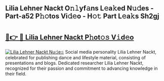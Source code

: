 ## Lilia Lehner Nackt O𝚗𝚕yf𝚊ns L𝚎a𝚔ed N𝚞𝚍es - Part-a52 P𝚑𝚘tos Vi𝚍𝚎o - H𝚘𝚝 Part L𝚎a𝚔s Sh2gj

# <h2><a href="http://kfb7ow.oniu.top/?m=Lilia+Lehner+Nackt">🔗👉 🔴 Lilia Lehner Nackt P𝚑ot𝚘𝚜 V𝚒d𝚎o</a></h2>

[![Lilia Lehner Nackt Nu𝚍e𝚜](https://i.imgur.com/0qMVB7G.gif)](http://kfb7ow.oniu.top/?m=Lilia+Lehner+Nackt)
Social media personality Lilia Lehner Nackt, celebrated for publishing dance and lifestyle material, consisting of presentations and blogs. Dedicated researcher Lilia Lehner Nackt, recognized for their passion and commitment to advancing knowledge in their field.  
